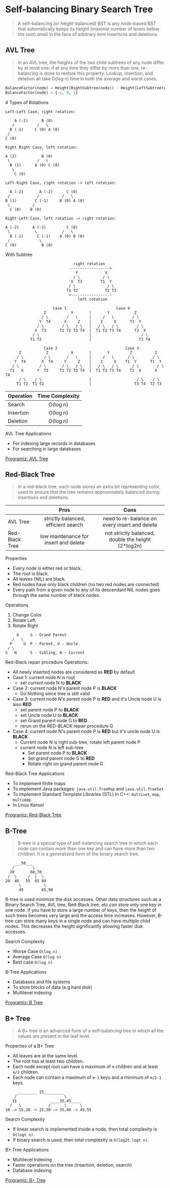 # Self-balancing Binary Search Tree

> A self-balancing (or height-balanced) BST is any node-based BST that automatically keeps its height (maximal number of levels below the root) small in the face of arbitrary item insertions and deletions.

## AVL Tree

> In an AVL tree, the heights of the two child subtrees of any node differ by at most one; if at any time they differ by more than one, re-balancing is done to restore this property. Lookup, insertion, and deletion all take O(log n) time in both the average and worst cases.

```py
BalanceFactor(node) = Height(RightSubtree(node)) - Height(LeftSubtree(node))
BalanceFactor(node) = {-1, 0, 1}
```

4 Types of Rotations
```
Left-Left Case, right rotation:

    A (-2)      B (0)
   /          /   \
  B (-1)     C (0) A (0)
 /
C (0)

Right Right Case, left rotation:

A (2)           B (0)
 \            /   \
  B (1)      A (0) C (0)
   \
    C (0)

Left-Right Case, right rotation -> left rotation:

  A (-2)       A (-2)      C (0)
 /            /          /   \
B (1)        C (-1)     B (0) A (0)
 \          /
  C (0)    B (0)

Right-Left Case, left rotation -> right rotation:

A (-2)      A (-2)         C (0)
 \           \           /   \
  B (-1)      C (-1)    A (0) B (0)
 /             \
C (0)           B (0)
```

With Subtree
```
                              right rotation
                            ------------------>
                               Y            X
                              / \          / \
                             X  T3        T1  Y
                            / \              / \
                           T1 T2            T2 T3
                            <------------------
                                left rotation

                     Case 1                      Case 4
                 Z           Y       |       Y           Z
                / \        /   \     |     /   \        / \
               Y  T4      X     Z    |    Z     X      T1  Y
              / \        / \   / \   |   / \   / \        / \
             X  T3      T1 T2 T3 T4  |  T1 T2 T3 T4      T2  X
            / \                      |                      / \
           T1 T2                     |                     T3 T4

                 Case 2                              Case 3
      Z           Z          X       |       Y         Z          Z
     / \         / \       /   \     |     /   \      / \        / \
    Y  T4       X  T4     Y     Z    |    Z     X    T1  Y      T1  Y
   / \         / \       / \   / \   |   / \   / \      / \        / \
  T3   X      Y  T3     T1 T2 T3 T4  |  T1 T2 T3 T4    T2  X      X  T4
      / \    / \                     |                    / \    / \
     T1 T2  T1 T2                    |                   T3 T4  T2 T3
```

| Operation | Time Complexity |
|-----------|:---------------:|
| Search    |    O(log n)     |
| Insertion |    O(log n)     |
| Deletion  |    O(log n)     |

AVL Tree Applications
- For indexing large records in databases
- For searching in large databases

[Programiz: AVL Tree](https://www.programiz.com/dsa/avl-tree)

## Red-Black Tree

> In a red–black tree, each node stores an extra bit representing color, used to ensure that the tree remains approximately balanced during insertions and deletions.

|                |                 Pros                  |                        Cons                        |
|----------------|:-------------------------------------:|:--------------------------------------------------:|
| AVL Tree       |  strictly balanced, efficient search  |   need to re-balance on every insert and delete    |
| Red-Black Tree | low maintenance for insert and delete | not strictly balanced, double the height (2*log2n) |

Properties
- Every node is either red or black.
- The root is black.
- All leaves (NIL) are black.
- Red nodes have only black children (no two red nodes are connected)
- Every path from a given node to any of its descendant NIL nodes goes through the same number of black nodes.

Operations
1. Change Color
2. Rotate Left
3. Rotate Right

```
     G     G - Grand Parent
   /   \
  P     U  P - Parent, U - Uncle
 / \
S   N      S - Sibling, N - Current
```

Red-Black repair procedure Operations:
- All newly inserted nodes are considered as **RED** by default
- Case 1: current node N is root
    - set current node N to **BLACK**
- Case 2: current node N's parent node P is **BLACK**
    - Do Nothing since tree is still valid
- Case 3: current node N's parent node P is **RED** and it's Uncle node U is also **RED**
    - set parent node P to **BLACK**
    - set Uncle node U to **BLACK**
    - set Grand parent node G to **RED**
    - rerun on the RED-BLACK repair procedure G
- Case 4: current node N's parent node P is **RED** but it's uncle node U is **BLACK**
    - Current node N is right sub-tree, rotate left parent node P
    - current node N is left sub-tree
        - Set parent node P to **BLACK**
        - Set grand parent node G to **RED**
        - Rotate right on grand parent node G

Red-Black Tree Applications
- To implement finite maps
- To implement Java packages: `java.util.TreeMap` and `java.util.TreeSet`
- To implement Standard Template Libraries (STL) in C++: `multiset`, `map`, `multimap`
- In Linux Kernel

[Programiz: Red-Black Tree](https://www.programiz.com/dsa/red-black-tree)

## B-Tree

> B-tree is a special type of self-balancing search tree in which each node can contain more than one key and can have more than two children. It is a generalized form of the binary search tree.

```
    ___50___
   /        \
  30       60,70
 /  \     /  |  \
20  40   55  65 80
      \          \
      45        85,90
```

B-tree is used minimize the disk accesses. Other data structures such as a Binary Search Tree, AVL tree, Red-Black tree, etc can store only one key in one node. If you have to store a large number of keys, then the height of such trees becomes very large and the access time increases. However, B-tree can store many keys in a single node and can have multiple child nodes. This decreases the height significantly allowing faster disk accesses.

Search Complexity

- Worse Case `O(log n)`
- Average Case `O(log n)`
- Best case `O(log n)`

B-Tree Applications
- Databases and file systems
- To store blocks of data (e.g hard disk)
- Multilevel indexing

[Programiz: B Tree](https://www.programiz.com/dsa/b-tree)

## B+ Tree

> A B+ tree is an advanced form of a self-balancing tree in which all the values are present in the leaf level.

Properties of a B+ Tree
- All leaves are at the same level.
- The root has at least two children.
- Each node except root can have a maximum of `m` children and at least `m/2` children.
- Each node can contain a maximum of `m-1` keys and a minimum of `m/2-1` keys.

```
     _________ 25_________
    /                     \
   15               ____35,45____
  /   \            /      |      \
10 -> 15,20 -> 25,30 -> 35,40 -> 45,55
```

Search Complexity
- If linear search is implemented inside a node, then total complexity is `O(logt n)`.
- If binary search is used, then total complexity is `O(log2t.logt n)`.

B+ Tree Applications
- Multilevel Indexing
- Faster operations on the tree (insertion, deletion, search)
- Database indexing

[Programiz: B+ Tree](https://www.programiz.com/dsa/b-plus-tree)
